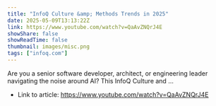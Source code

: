 ```yaml
---
title: "InfoQ Culture &amp; Methods Trends in 2025"
date: 2025-05-09T13:13:22Z
link: https://www.youtube.com/watch?v=QaAvZNQrJ4E
showShare: false
showReadTime: false
thumbnail: images/misc.png
tags: ["infoq.com"]
---
```

Are you a senior software developer, architect, or engineering leader navigating the noise around AI? This InfoQ Culture and ...

- Link to article: https://www.youtube.com/watch?v=QaAvZNQrJ4E